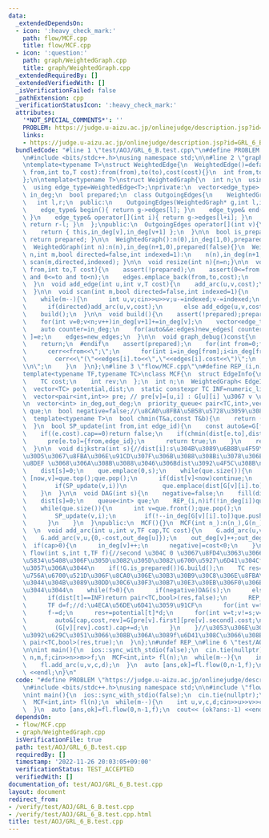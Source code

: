 ```yaml
---
data:
  _extendedDependsOn:
  - icon: ':heavy_check_mark:'
    path: flow/MCF.cpp
    title: flow/MCF.cpp
  - icon: ':question:'
    path: graph/WeightedGraph.cpp
    title: graph/WeightedGraph.cpp
  _extendedRequiredBy: []
  _extendedVerifiedWith: []
  _isVerificationFailed: false
  _pathExtension: cpp
  _verificationStatusIcon: ':heavy_check_mark:'
  attributes:
    '*NOT_SPECIAL_COMMENTS*': ''
    PROBLEM: https://judge.u-aizu.ac.jp/onlinejudge/description.jsp?id=GRL_6_B
    links:
    - https://judge.u-aizu.ac.jp/onlinejudge/description.jsp?id=GRL_6_B
  bundledCode: "#line 1 \"test/AOJ/GRL_6_B.test.cpp\"\n#define PROBLEM \"https://judge.u-aizu.ac.jp/onlinejudge/description.jsp?id=GRL_6_B\"\
    \n#include <bits/stdc++.h>\nusing namespace std;\n\n#line 2 \"graph/WeightedGraph.cpp\"\
    \ntemplate<typename T>\nstruct WeightedEdge{\n  WeightedEdge()=default;\n  WeightedEdge(int\
    \ from,int to,T cost):from(from),to(to),cost(cost){}\n  int from,to;\n  T cost;\n\
    };\n\ntemplate<typename T>\nstruct WeightedGraph{\n  int n;\n  using cost_type=T;\n\
    \  using edge_type=WeightedEdge<T>;\nprivate:\n  vector<edge_type> edges;\n  vector<int>\
    \ in_deg;\n  bool prepared;\n  class OutgoingEdges{\n    WeightedGraph* g;\n \
    \   int l,r;\n  public:\n    OutgoingEdges(WeightedGraph* g,int l,int r):g(g),l(l),r(r){}\n\
    \    edge_type& begin(){ return g->edges[l]; }\n    edge_type& end(){ return g->edges[r];\
    \ }\n    edge_type& operator[](int i){ return g->edges[l+i]; }\n    int size()const{\
    \ return r-l; }\n  };\npublic:\n  OutgoingEdges operator[](int v){\n    assert(prepared);\n\
    \    return { this,in_deg[v],in_deg[v+1] };\n  }\n\n  bool is_prepared()const{\
    \ return prepared; }\n\n  WeightedGraph():n(0),in_deg(1,0),prepared(false){}\n\
    \  WeightedGraph(int n):n(n),in_deg(n+1,0),prepared(false){}\n  WeightedGraph(int\
    \ n,int m,bool directed=false,int indexed=1):\n    n(n),in_deg(n+1,0),prepared(false){\
    \ scan(m,directed,indexed); }\n\n  void resize(int n){n=n;}\n\n  void add_arc(int\
    \ from,int to,T cost){\n    assert(!prepared);\n    assert(0<=from and from<n\
    \ and 0<=to and to<n);\n    edges.emplace_back(from,to,cost);\n    in_deg[from+1]++;\n\
    \  }\n  void add_edge(int u,int v,T cost){\n    add_arc(u,v,cost);\n    add_arc(v,u,cost);\n\
    \  }\n\n  void scan(int m,bool directed=false,int indexed=1){\n    edges.reserve(directed?m:2*m);\n\
    \    while(m--){\n      int u,v;cin>>u>>v;u-=indexed;v-=indexed;\n      T cost;cin>>cost;\n\
    \      if(directed)add_arc(u,v,cost);\n      else add_edge(u,v,cost);\n    }\n\
    \    build();\n  }\n\n  void build(){\n    assert(!prepared);prepared=true;\n\
    \    for(int v=0;v<n;v++)in_deg[v+1]+=in_deg[v];\n    vector<edge_type> new_edges(in_deg.back());\n\
    \    auto counter=in_deg;\n    for(auto&&e:edges)new_edges[ counter[e.from]++\
    \ ]=e;\n    edges=new_edges;\n  }\n\n  void graph_debug()const{\n  #ifndef __LOCAL\n\
    \    return;\n  #endif\n    assert(prepared);\n    for(int from=0;from<n;from++){\n\
    \      cerr<<from<<\";\";\n      for(int i=in_deg[from];i<in_deg[from+1];i++)\n\
    \        cerr<<\"(\"<<edges[i].to<<\",\"<<edges[i].cost<<\")\";\n      cerr<<\"\
    \\n\";\n    }\n  }\n};\n#line 3 \"flow/MCF.cpp\"\n#define REP_(i,n) for(int i=0;i<(n);i++)\n\
    template<typename TF,typename TC>\nclass MCF{\n  struct EdgeInfo{\n    TF cap;\n\
    \    TC cost;\n    int rev;\n  };\n  int n;\n  WeightedGraph< EdgeInfo > G;\n\
    \  vector<TC> potential,dist;\n  static constexpr TC INF=numeric_limits<TC>::max()/2;\n\
    \  vector<pair<int,int>> pre; // pre[v]=[u,i] : G[u][i] \u3067 v \u306B\u6765\u305F\
    \n  vector<int> in_deg,out_deg;\n  priority_queue< pair<TC,int>,vector<pair<TC,int>>,greater<pair<TC,int>>>\
    \ que;\n  bool negative=false;//\u8CA0\u8FBA\u5B58\u5728\u3059\u308B\u304B\n\n\
    \  template<typename T>\n  bool chmin(T&a,const T&b){\n    return (a>b and (a=b,true));\n\
    \  }\n  bool SP_update(int from,int edge_id){\n    const auto&e=G[from][edge_id];\n\
    \    if((e.cost).cap==0)return false;\n    if(chmin(dist[e.to],dist[from]+(e.cost).cost+potential[from]-potential[e.to])){\n\
    \      pre[e.to]={from,edge_id};\n      return true;\n    }\n    return false;\n\
    \  }\n\n  void dijkstra(int s){//dist[i]:s\u304B\u3089\u6B8B\u4F59\u30B0\u30E9\
    \u30D5\u3067\u8FBA\u306E\u91CD\u307F\u306B\u3088\u308Bi\u3078\u306E\u6700\u77ED\
    \u8DEF \u3068\u306A\u308B\u3088\u3046\u306Bdist\u3092\u4F5C\u308B\n    fill(dist.begin(),dist.end(),INF);\n\
    \    dist[s]=0;\n    que.emplace(0,s);\n    while(que.size()){\n      const auto\
    \ [now,v]=que.top();que.pop();\n      if(dist[v]<now)continue;\n      REP_(i,G[v].size())\n\
    \        if(SP_update(v,i))\n          que.emplace(dist[G[v][i].to],G[v][i].to);\n\
    \    }\n  }\n\n  void DAG(int s){\n    negative=false;\n    fill(dist.begin(),dist.end(),INF);\n\
    \    dist[s]=0;\n    queue<int> que;\n    REP_(i,n)if(!in_deg[i])que.push(i);\n\
    \    while(que.size()){\n      int v=que.front();que.pop();\n      REP_(i,G[v].size()){\n\
    \        SP_update(v,i);\n        if(!--in_deg[G[v][i].to])que.push(G[v][i].to);\n\
    \      }\n    }\n  }\npublic:\n  MCF(){}\n  MCF(int n_):n(n_),G(n_),potential(n_,0),dist(n_),pre(n_),in_deg(n_,0),out_deg(n_,0),negative(false){}\n\
    \  \n  void add_arc(int u,int v,TF cap,TC cost){\n    G.add_arc(u,v,{cap,cost,out_deg[v]});\n\
    \    G.add_arc(v,u,{0,-cost,out_deg[u]});\n    out_deg[v]++;out_deg[u]++;\n  \
    \  if(cap>0){\n      in_deg[v]++;\n      negative|=cost<0;\n    }\n  }\n \n  pair<TC,bool>\
    \ flow(int s,int t,TF f){//second \u304C 0 \u3067\u8FD4\u3063\u3066\u304D\u305F\
    \u5834\u5408\u306F\u305D\u3082\u305D\u3082\u6700\u5927\u6D41\u304Cf\u306B\u9054\
    \u3057\u306A\u3044\n    if(!G.is_prepared())G.build();\n    TC res=0;\n    fill(potential.begin(),potential.end(),0);//\u4E00\
    \u756A\u6700\u521D\u306F\u8CA0\u306E\u30B3\u30B9\u30C8\u306E\u8FBA\u304C\u7121\
    \u3044\u304B\u3089\u30DD\u30C6\u30F3\u30B7\u30E3\u30EB\u306F0\u306B\u3057\u3066\
    \u3044\u3044\n    while(f>0){\n      if(negative)DAG(s);\n      else dijkstra(s);\n\
    \      if(dist[t]==INF)return pair<TC,bool>(res,false);\n      REP_(v,n)if(dist[v]<INF)potential[v]+=dist[v];\n\
    \      TF d=f;//d:\u4ECA\u56DE\u6D41\u3059\u91CF\n      for(int v=t;v!=s;v=pre[v].first)chmin(d,(G[pre[v].first][pre[v].second].cost).cap);\n\
    \      f-=d;\n      res+=potential[t]*d;\n      for(int v=t;v!=s;v=pre[v].first){\n\
    \        auto&[cap,cost,rev]=G[pre[v].first][pre[v].second].cost;\n        cap-=d;\n\
    \        (G[v][rev].cost).cap+=d;\n      }\n    }//\u3053\u306E\u30EB\u30FC\u30D7\
    \u3092\u629C\u3051\u3066\u308B\u306A\u3089f\u6D41\u308C\u3066\u308B\n    return\
    \ pair<TC,bool>(res,true);\n  }\n};\n#undef REP_\n#line 6 \"test/AOJ/GRL_6_B.test.cpp\"\
    \n\nint main(){\n  ios::sync_with_stdio(false);\n  cin.tie(nullptr);\n\n  int\
    \ n,m,f;cin>>n>>m>>f;\n  MCF<int,int> fl(n);\n  while(m--){\n    int u,v,c,d;cin>>u>>v>>c>>d;\n\
    \    fl.add_arc(u,v,c,d);\n  }\n  auto [ans,ok]=fl.flow(0,n-1,f);\n  cout<< (ok?ans:-1)\
    \ <<endl;\n}\n"
  code: "#define PROBLEM \"https://judge.u-aizu.ac.jp/onlinejudge/description.jsp?id=GRL_6_B\"\
    \n#include <bits/stdc++.h>\nusing namespace std;\n\n#include \"flow/MCF.cpp\"\n\
    \nint main(){\n  ios::sync_with_stdio(false);\n  cin.tie(nullptr);\n\n  int n,m,f;cin>>n>>m>>f;\n\
    \  MCF<int,int> fl(n);\n  while(m--){\n    int u,v,c,d;cin>>u>>v>>c>>d;\n    fl.add_arc(u,v,c,d);\n\
    \  }\n  auto [ans,ok]=fl.flow(0,n-1,f);\n  cout<< (ok?ans:-1) <<endl;\n}"
  dependsOn:
  - flow/MCF.cpp
  - graph/WeightedGraph.cpp
  isVerificationFile: true
  path: test/AOJ/GRL_6_B.test.cpp
  requiredBy: []
  timestamp: '2022-11-26 20:03:05+09:00'
  verificationStatus: TEST_ACCEPTED
  verifiedWith: []
documentation_of: test/AOJ/GRL_6_B.test.cpp
layout: document
redirect_from:
- /verify/test/AOJ/GRL_6_B.test.cpp
- /verify/test/AOJ/GRL_6_B.test.cpp.html
title: test/AOJ/GRL_6_B.test.cpp
---
```

